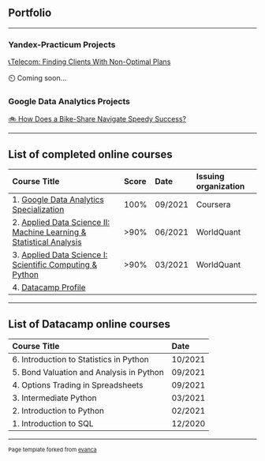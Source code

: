## Portfolio

---

### Yandex-Practicum Projects

[📞Telecom: Finding Clients With Non-Optimal Plans](https://github.com/MicSeit/data_projects/tree/main/yandex_practicum/telecom)

⏲️ Coming soon...



### Google Data Analytics Projects

[🚲 How Does a Bike-Share Navigate Speedy Success?](https://github.com/MicSeit/data_projects/tree/main/google_data_analytics/bike_share)


---
## List of completed online courses

| Course Title | Score | Date | Issuing organization | 
| :---------------------- | :---------------------- | :---------------------- | :---------------------- |
| 1. [Google Data Analytics Specialization](https://www.coursera.org/account/accomplishments/specialization/certificate/EMQVCTAN9UXV) | 100% | 09/2021 | Coursera |
| 2. [Applied Data Science II: Machine Learning & Statistical Analysis](https://www.credly.com/badges/6c8af3f0-6377-4544-b172-37a10cd4ea5c?source=linked_in_profile) | >90% | 06/2021 | WorldQuant |
| 3. [Applied Data Science I: Scientific Computing & Python](https://www.credly.com/badges/d08abf0a-ac94-4307-8e34-541f049723ca?source=linked_in_profile) | >90% | 03/2021 | WorldQuant |
| 4. [Datacamp Profile](https://www.datacamp.com/profile/MicSeit) |

---
## List of Datacamp online courses

| Course Title | Date | 
| :---------------------- | :---------------------- |
| 6. Introduction to Statistics in Python | 10/2021 |
| 5. Bond Valuation and Analysis in Python | 09/2021 |
| 4. Options Trading in Spreadsheets | 09/2021 |
| 3. Intermediate Python | 03/2021 |
| 2. Introduction to Python | 02/2021 |
| 1. Introduction to SQL | 12/2020 |



 ---

<p style="font-size:11px">Page template forked from <a href="https://github.com/evanca/quick-portfolio">evanca</a></p>
